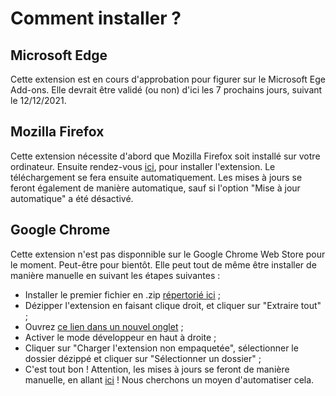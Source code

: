 # Comment installer ?

## Microsoft Edge
Cette extension est en cours d'approbation pour figurer sur le Microsoft Ege Add-ons. Elle devrait être validé (ou non) d'ici les 7 prochains jours, suivant le 12/12/2021.

## Mozilla Firefox
Cette extension nécessite d'abord que Mozilla Firefox soit installé sur votre ordinateur. Ensuite rendez-vous [ici](https://addons.mozilla.org/fr/firefox/addon/ifsd-search/), pour installer l'extension. Le téléchargement se fera ensuite automatiquement. Les mises à jours se feront également de manière automatique, sauf si l'option "Mise à jour automatique" a été désactivé.

## Google Chrome
Cette extension n'est pas disponnible sur le Google Chrome Web Store pour le moment. Peut-être pour bientôt. Elle peut tout de même être installer de manière manuelle en suivant les étapes suivantes :
- Installer le premier fichier en .zip [répertorié ici](https://github.com/Florian-COLLIN/ifsd_chrome_edge/releases/latest) ;
- Dézipper l'extension en faisant clique droit, et cliquer sur "Extraire tout" ;
- Ouvrez [ce lien dans un nouvel onglet](chrome://extensions/) ;
- Activer le mode développeur en haut à droite ;
- Cliquer sur "Charger l'extension non empaquetée", sélectionner le dossier dézippé et cliquer sur "Sélectionner un dossier" ;
- C'est tout bon ! Attention, les mises à jours se feront de manière manuelle, en allant [ici](https://github.com/Florian-COLLIN/ifsd_chrome_edge/releases) ! Nous cherchons un moyen d'automatiser cela.


